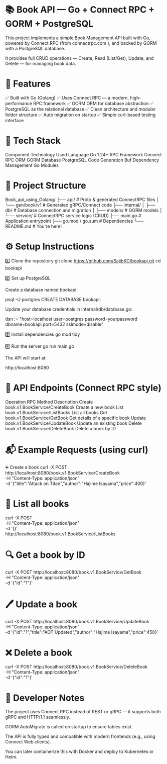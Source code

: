 # 📚 Book API — Go + Connect RPC + GORM + PostgreSQL

This project implements a simple Book Management API built with Go, powered by Connect RPC (from connectrpc.com
), and backed by GORM with a PostgreSQL database.

It provides full CRUD operations — Create, Read (List/Get), Update, and Delete — for managing book data.

# 🚀 Features

✅ Built with Go (Golang)
✅ Uses Connect RPC — a modern, high-performance RPC framework
✅ GORM ORM for database abstraction
✅ PostgreSQL as the relational database
✅ Clean architecture and modular folder structure
✅ Auto migration on startup
✅ Simple curl-based testing interface

# 🧩 Tech Stack
Component	Technology Used
Language	Go 1.24+
RPC Framework	Connect RPC
ORM	GORM
Database	PostgreSQL
Code Generation	Buf
Dependency Management	Go Modules

# 📁 Project Structure
Book_api_using_Golang/
├── api/                     # Proto & generated ConnectRPC files
│   └── gen/book/v1          # Generated gRPC/Connect code
├── internal/
│   ├── db/                  # Database connection and migration
│   ├── models/              # GORM models
│   └── service/             # ConnectRPC service logic (CRUD)
├── main.go                  # Application entrypoint
├── go.mod / go.sum          # Dependencies
└── README.md                # You're here!

# ⚙️ Setup Instructions
1️⃣ Clone the repository
git clone https://github.com/SajibKC/bookapi.git
cd bookapi

2️⃣ Set up PostgreSQL

Create a database named bookapi:

psql -U postgres
CREATE DATABASE bookapi;


Update your database credentials in internal/db/database.go:

dsn := "host=localhost user=postgres password=yourpassword dbname=bookapi port=5432 sslmode=disable"

3️⃣ Install dependencies
go mod tidy

4️⃣ Run the server
go run main.go


The API will start at:

http://localhost:8080

# 🧠 API Endpoints (Connect RPC style)
Operation	RPC Method	Description
Create	book.v1.BookService/CreateBook	Create a new book
List	book.v1.BookService/ListBooks	List all books
Get	book.v1.BookService/GetBook	Get details of a specific book
Update	book.v1.BookService/UpdateBook	Update an existing book
Delete	book.v1.BookService/DeleteBook	Delete a book by ID

# 📬 Example Requests (using curl)
➕ Create a book
curl -X POST http://localhost:8080/book.v1.BookService/CreateBook \
  -H "Content-Type: application/json" \
  -d '{"title":"Attack on Titan","author":"Hajime Isayama","price":400}'

# 📖 List all books
curl -X POST \
  -H "Content-Type: application/json" \
  -d '{}' \
  http://localhost:8080/book.v1.BookService/ListBooks

# 🔍 Get a book by ID
curl -X POST http://localhost:8080/book.v1.BookService/GetBook \
  -H "Content-Type: application/json" \
  -d '{"id":"1"}'

# 🖊️ Update a book
curl -X POST http://localhost:8080/book.v1.BookService/UpdateBook \
  -H "Content-Type: application/json" \
  -d '{"id":"1","title":"AOT Updated","author":"Hajime Isayama","price":450}'

# ❌ Delete a book
curl -X POST http://localhost:8080/book.v1.BookService/DeleteBook \
  -H "Content-Type: application/json" \
  -d '{"id":"1"}'

# 🧰 Developer Notes

The project uses Connect RPC instead of REST or gRPC — it supports both gRPC and HTTP/1.1 seamlessly.

GORM AutoMigrate is called on startup to ensure tables exist.

The API is fully typed and compatible with modern frontends (e.g., using Connect Web clients).

You can later containerize this with Docker and deploy to Kubernetes or Helm.